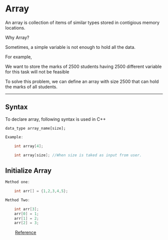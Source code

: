 # Array

An array is collection of items of similar types stored in contigious memory locations.

Why Array?

Sometimes, a simple variable is not enough to hold all the data.

For example, 

We want to store the marks of 2500 students having 2500 different variable for this task will not be feasible

To solve this problem, we can define an array with size 2500 that can hold the marks of all students.

---

## Syntax

To declare array, following syntax is used in C++

    data_type array_name[size];

```C++
Example:

    int array[4];

    int array[size]; //When size is taked as input from user.

```

## Initialize Array

```C++
Method one:

    int arr[] = {1,2,3,4,5};

```

```C++
Method Two:

    int arr[3];
    arr[0] = 1;
    arr[1] = 2;
    arr[2] = 3;

 ```

 &nbsp; &nbsp; &nbsp; &nbsp; [Reference](Declare_Access_Array.cpp)

 
